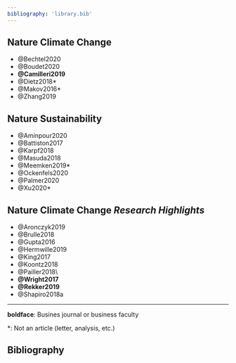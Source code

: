 ```yaml
---
bibliography: 'library.bib'
---
```



## Nature Climate Change

* @Bechtel2020
* @Boudet2020
* **@Camilleri2019**
* @Dietz2018*
* @Makov2016*
* @Zhang2019

## Nature Sustainability

* @Aminpour2020
* @Battiston2017
* @Karpf2018
* @Masuda2018
* @Meemken2019*
* @Ockenfels2020
* @Palmer2020
* @Xu2020*

## Nature Climate Change _Research Highlights_

* @Aronczyk2019
* @Brulle2018
* @Gupta2016
* @Hermwille2019
* @King2017
* @Koontz2018
* @Pailler2018\
* **@Wright2017**
* **@Rekker2019**
* @Shapiro2018a

---

**boldface**: Busines journal or business faculty

\*: Not an article (letter, analysis, etc.)

## Bibliography